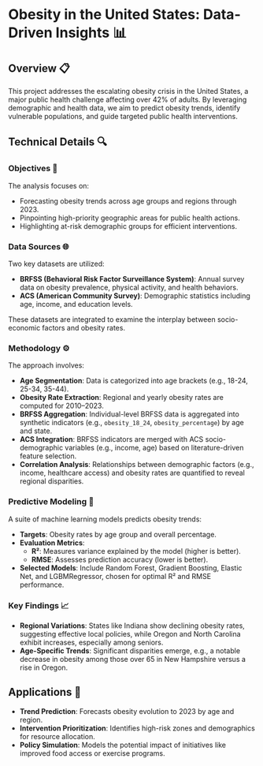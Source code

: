 # Obesity in the United States: Data-Driven Insights 📊

## Overview 📋
This project addresses the escalating obesity crisis in the United States, a major public health challenge affecting over 42% of adults. By leveraging demographic and health data, we aim to predict obesity trends, identify vulnerable populations, and guide targeted public health interventions.

## Technical Details 🔍

### Objectives 🎯
The analysis focuses on:
- Forecasting obesity trends across age groups and regions through 2023.
- Pinpointing high-priority geographic areas for public health actions.
- Highlighting at-risk demographic groups for efficient interventions.

### Data Sources 🌐
Two key datasets are utilized:
- **BRFSS (Behavioral Risk Factor Surveillance System)**: Annual survey data on obesity prevalence, physical activity, and health behaviors.
- **ACS (American Community Survey)**: Demographic statistics including age, income, and education levels.

These datasets are integrated to examine the interplay between socio-economic factors and obesity rates.

### Methodology ⚙️
The approach involves:
- **Age Segmentation**: Data is categorized into age brackets (e.g., 18-24, 25-34, 35-44).
- **Obesity Rate Extraction**: Regional and yearly obesity rates are computed for 2010–2023.
- **BRFSS Aggregation**: Individual-level BRFSS data is aggregated into synthetic indicators (e.g., `obesity_18_24`, `obesity_percentage`) by age and state.
- **ACS Integration**: BRFSS indicators are merged with ACS socio-demographic variables (e.g., income, age) based on literature-driven feature selection.
- **Correlation Analysis**: Relationships between demographic factors (e.g., income, healthcare access) and obesity rates are quantified to reveal regional disparities.

### Predictive Modeling 🤖
A suite of machine learning models predicts obesity trends:
- **Targets**: Obesity rates by age group and overall percentage.
- **Evaluation Metrics**:
  - **R²**: Measures variance explained by the model (higher is better).
  - **RMSE**: Assesses prediction accuracy (lower is better).
- **Selected Models**: Include Random Forest, Gradient Boosting, Elastic Net, and LGBMRegressor, chosen for optimal R² and RMSE performance.

### Key Findings 📈
- **Regional Variations**: States like Indiana show declining obesity rates, suggesting effective local policies, while Oregon and North Carolina exhibit increases, especially among seniors.
- **Age-Specific Trends**: Significant disparities emerge, e.g., a notable decrease in obesity among those over 65 in New Hampshire versus a rise in Oregon.

## Applications 🚀
- **Trend Prediction**: Forecasts obesity evolution to 2023 by age and region.
- **Intervention Prioritization**: Identifies high-risk zones and demographics for resource allocation.
- **Policy Simulation**: Models the potential impact of initiatives like improved food access or exercise programs.

